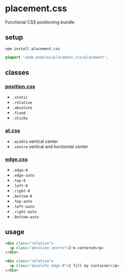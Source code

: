 # placement.css
Functional CSS positioning bundle

## setup

```
npm install placement.css
```

```css
@import 'node_modules/placement.css/placement';
```

## classes

### [position.css](https://github.com/ryanve/position.css/tree/v0.1.1)

- `.static`
- `.relative`
- `.absolute`
- `.fixed`
- `.sticky`

### [at.css](https://github.com/ryanve/at.css/tree/v0.2.0)

- `.middle` vertical center
- `.centre` vertical and horizontal center

### [edge.css](https://github.com/ryanve/edge.css/tree/v0.2.0)

- `.edge-0`
- `.edge-auto`
- `.top-0`
- `.left-0`
- `.right-0`
- `.bottom-0`
- `.top-auto`
- `.left-auto`
- `.right-auto`
- `.bottom-auto`

## usage

```html
<div class="relative">
  <p class="absolute centre">I'm centered</p>
</div>
```

```html
<div class="relative">
  <p class="absolute edge-0">I fill my container</p>
</div>
```
